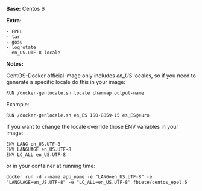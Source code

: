 **Base:** Centos 6

**Extra:**

    - EPEL
    - tar
    - gosu
    - logrotate
    - en_US.UTF-8 locale


**Notes:**

CentOS-Docker official image only includes *en_US* locales,
so if you need to generate a specific locale do this in your image:

    RUN /docker-genlocale.sh locale charmap output-name


Example:

    RUN /docker-genlocale.sh es_ES ISO-8859-15 es_ES@euro



If you want to change the locale override those ENV variables in your image:

    ENV LANG en_US.UTF-8
    ENV LANGUAGE en_US.UTF-8
    ENV LC_ALL en_US.UTF-8


or in your container at running time:

    docker run -d --name app_name -e "LANG=en_US.UTF-8" -e "LANGUAGE=en_US.UTF-8" -e "LC_ALL=en_US.UTF-8" fbiete/centos_epel:6